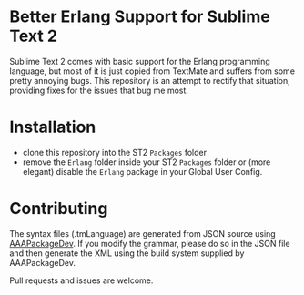 # Better Erlang Support for Sublime Text 2

Sublime Text 2 comes with basic support for the Erlang programming language,
but most of it is just copied from TextMate and suffers from some pretty annoying bugs.
This repository is an attempt to rectify that situation, providing fixes
for the issues that bug me most.

# Installation

* clone this repository into the ST2 `Packages` folder
* remove the `Erlang` folder inside your ST2 `Packages` folder or (more elegant)
  disable the `Erlang` package in your Global User Config.

# Contributing

The syntax files (.tmLanguage) are generated from JSON source using
[AAAPackageDev](https://github.com/SublimeText/AAAPackageDev). If you
modify the grammar, please do so in the JSON file and then generate the XML
using the build system supplied by AAAPackageDev.

Pull requests and issues are welcome.

